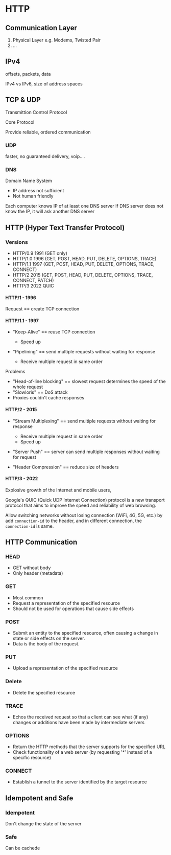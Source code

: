 # HTTP

## Communication Layer

1. Physical Layer e.g. Modems, Twisted Pair
2. ...

## IPv4

offsets, packets, data

IPv4 vs IPv6, size of address spaces

## TCP & UDP

Transmittion Control Protocol

Core Protocol

Provide reliable, ordered communication

### UDP

faster, no guaranteed delivery, voip....

### DNS

Domain Name System

- IP address not sufficient
- Not human friendly

Each computer knows IP of at least one DNS server
If DNS server does not know the IP, it will ask another DNS server

## HTTP (Hyper Text Transfer Protocol)

### Versions

- HTTP/0.9  1991 (GET only)
- HTTP/1.0  1996 (GET, POST, HEAD, PUT, DELETE, OPTIONS, TRACE)
- HTTP/1.1  1997 (GET, POST, HEAD, PUT, DELETE, OPTIONS, TRACE, CONNECT)
- HTTP/2    2015 (GET, POST, HEAD, PUT, DELETE, OPTIONS, TRACE, CONNECT, PATCH)
- HTTP/3    2022 QUIC

#### HTTP/1 - 1996

Request == create TCP connection

#### HTTP/1.1 - 1997

- "Keep-Alive" == reuse TCP connection
  - Speed up

- "Pipelining" == send multiple requests without waiting for response
  - Receive multiple request in same order

Problems

- "Head-of-line blocking" == slowest request determines the speed of the whole request
- "Slowloris" == DoS attack
- Proxies couldn't cache responses

#### HTTP/2 - 2015

- "Stream Multiplexing" == send multiple requests without waiting for response
  - Receive multiple request in same order
  - Speed up

- "Server Push" == server can send multiple responses without waiting for request

- "Header Compression" == reduce size of headers

#### HTTP/3 - 2022

Explosive growth of the Internet and mobile users,

Google's QUIC (Quick UDP Internet Connection) protocol is a new transport protocol that aims to improve the speed and reliability of web browsing.

Allow switching networks without losing connection (WiFi, 4G, 5G, etc.) by add `connection-id` to the header, and in different connection, the `connection-id` is same.

## HTTP Communication

### HEAD

- GET without body
- Only header (metadata)

### GET

- Most common
- Request a representation of the specified resource
- Should not be used for operations that cause side effects

### POST

- Submit an entity to the specified resource, often causing a change in state or side effects on the server.
- Data is the body of the request.

### PUT

- Upload a representation of the specified resource

### Delete

- Delete the specified resource

### TRACE

- Echos the received request so that a client can see what (if any) changes or additions have been made by intermediate servers

### OPTIONS

- Return the HTTP methods that the server supports for the specified URL
- Check functionality of a web server (by requesting '*' instead of a specific resource)

### CONNECT

- Establish a tunnel to the server identified by the target resource

## Idempotent and Safe

### Idempotent

Don't change the state of the server

### Safe

Can be cachede


